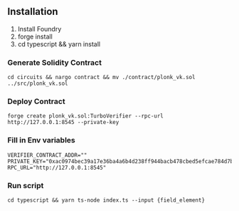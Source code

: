 

## Installation

1. Install Foundry
2. forge install
3. cd typescript && yarn install

### Generate Solidity Contract

```cd circuits && nargo contract && mv ./contract/plonk_vk.sol ../src/plonk_vk.sol```

### Deploy Contract

```forge create plonk_vk.sol:TurboVerifier --rpc-url http://127.0.0.1:8545 --private-key ```

### Fill in Env variables

```
VERIFIER_CONTRACT_ADDR=""
PRIVATE_KEY="0xac0974bec39a17e36ba4a6b4d238ff944bacb478cbed5efcae784d7bf4f2ff80"
RPC_URL="http://127.0.0.1:8545"
```

### Run script

```
cd typescript && yarn ts-node index.ts --input {field_element}
```
